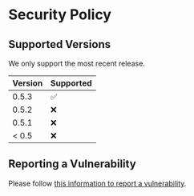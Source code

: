 # Security Policy

## Supported Versions

We only support the most recent release.

| Version | Supported          |
| ------- | ------------------ |
| 0.5.3   | :white_check_mark: |
| 0.5.2   | :x:                |
| 0.5.1   | :x:                |
| < 0.5   | :x:                |

## Reporting a Vulnerability
Please follow [this information to report a vulnerability](https://openquantumsafe.org/liboqs/security.html#reporting-security-bugs).


